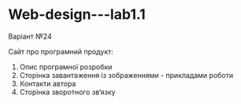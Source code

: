 # Web-design---lab1.1
Варiант №24

Сайт про програмний
продукт:
1. Опис програмної
розробки
2. Сторінка завантаження із
зображеннями - прикладами роботи
3. Контакти автора
4. Сторінка зворотного зв‘язку
